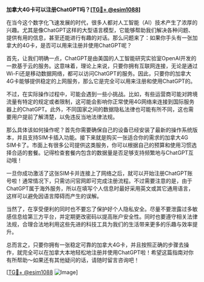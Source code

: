 **加拿大4G卡可以注册ChatGPT吗？[[TG💪+ @esim1088](https://t.me/s/esim1088)]**

在当今这个数字化飞速发展的时代，很多人都对人工智能（AI）技术产生了浓厚的兴趣。尤其是像ChatGPT这样的大型语言模型，它能够帮助我们解决各种问题、提供有用的信息，甚至还能进行有趣的对话。那么问题来了：如果你手头有一张加拿大的4G卡，是否可以用来注册并使用ChatGPT呢？

首先，让我们明确一点，ChatGPT是由美国的人工智能研究实验室OpenAI开发的一款基于云的服务。这意味着，理论上来说，只要你拥有互联网连接，无论是通过Wi-Fi还是移动数据网络，都可以访问ChatGPT的服务。因此，只要你的加拿大4G卡能够提供稳定的上网服务，那么它是完全可以用来注册和使用ChatGPT的。

不过，在实际操作过程中，可能会遇到一些小挑战。比如，有些运营商可能对跨境流量有特定的规定或者限制，这可能会影响你正常使用4G网络来连接到国际服务器上的ChatGPT。此外，不同国家之间的数据隐私法律也可能有所不同，这也需要用户提前了解清楚，以免违反当地法律法规。

那么具体该如何操作呢？首先你需要确保自己的设备已经安装了最新的操作系统版本，并且支持SIM卡插入功能。接下来就是购买一张适合你的需求的加拿大4G SIM卡了。市面上有很多公司提供这类服务，你可以根据自己的预算和使用习惯选择合适的套餐。记得检查套餐内包含的数据量是否足够支持频繁地与ChatGPT互动哦！

一旦你成功激活了这张SIM卡并连接上了网络之后，就可以开始注册ChatGPT账号啦！通常情况下，只需访问官网即可完成注册流程。不过需要注意的是，由于ChatGPT属于海外服务，所以在填写个人信息时最好采用英文或其它通用语言，这样可以避免因语言障碍而产生的误解。

当然了，在享受便利的同时也不要忘了保护好个人隐私安全。尽量不要泄露过多敏感信息给第三方平台，并定期更改密码以提高账户安全性。同时也要遵守相关法律法规，合理合法地利用这些先进的科技工具为我们的生活带来更多的乐趣与效率提升。

总而言之，只要你拥有一张稳定可靠的加拿大4G卡，并且按照正确的步骤去操作，就完全可以在加拿大本地轻松地注册并使用ChatGPT啦！希望这篇指南对你有所帮助～如果还有其他疑问的话，请随时留言咨询吧！

[[TG💪+ @esim1088](https://t.me/s/esim1088) ![Image](https://i.postimg.cc/4NQfJmqS/Snipaste-2025-05-13-00-14-12.png)]